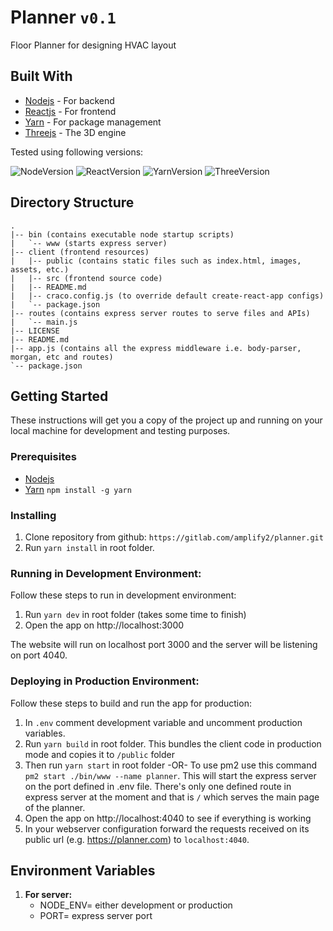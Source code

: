 # Planner  `v0.1`
Floor Planner for designing HVAC layout

## Built With
* [Nodejs](https://nodejs.org/) - For backend
* [Reactjs](https://reactjs.org/) - For frontend
* [Yarn](https://yarnpkg.com/) - For package management
* [Threejs](https://threejs.org/) - The 3D engine

Tested using following versions: 

<img alt="NodeVersion" src="https://img.shields.io/badge/Node-v16.13.0-green"/>
<img alt="ReactVersion" src="https://img.shields.io/badge/React-v16.0.0-61dafb.svg"/>
<img alt="YarnVersion" src="https://img.shields.io/badge/Yarn-v1.22.17-blue"/>
<img alt="ThreeVersion" src="https://img.shields.io/badge/Threejs-v0.94.0-blue"/>

## Directory Structure

```
.
|-- bin (contains executable node startup scripts)
|   `-- www (starts express server)
|-- client (frontend resources)
|   |-- public (contains static files such as index.html, images, assets, etc.)
|   |-- src (frontend source code)
|   |-- README.md
|   |-- craco.config.js (to override default create-react-app configs)
|   `-- package.json
|-- routes (contains express server routes to serve files and APIs)
|   `-- main.js
|-- LICENSE
|-- README.md
|-- app.js (contains all the express middleware i.e. body-parser, morgan, etc and routes)
`-- package.json
```

## Getting Started

These instructions will get you a copy of the project up and running on your local machine for development and testing purposes.

### Prerequisites
- [Nodejs](https://nodejs.org/en/download/)
- [Yarn](https://classic.yarnpkg.com/en/docs/install)  `npm install -g yarn`

### Installing
1. Clone repository from github: `https://gitlab.com/amplify2/planner.git`
2. Run `yarn install` in root folder.

### Running in Development Environment:
Follow these steps to run in development environment:

1. Run `yarn dev` in root folder (takes some time to finish)
2. Open the app on http://localhost:3000

The website will run on localhost port 3000 and the server will be listening on port 4040.

### Deploying in Production Environment:

Follow these steps to build and run the app for production:

1. In `.env` comment development variable and uncomment production variables.
2. Run `yarn build` in root folder. This bundles the client code in production mode and copies it to `/public` folder 
3. Then run `yarn start` in root folder -OR- To use pm2 use this command `pm2 start ./bin/www --name planner`. This will start the express server on the port defined in .env file. There's only one defined route in express server at the moment and that is `/` which serves the main page of the planner.
4. Open the app on http://localhost:4040 to see if everything is working
5. In your webserver configuration forward the requests received on its public url (e.g. https://planner.com) to `localhost:4040`.

## Environment Variables
1.  **For server:**
    - NODE_ENV= either development or production
    - PORT= express server port
